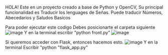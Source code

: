 HOLA!
Este en un proyecto creado a base de Python y OpenCV, Su principal funcionalidad es Traducir los lenguages de Señas.
Puede traducir Números, Abecedarios y Saludos Basicos

Para poder ejecutar este codigo Debes posicionarte el carpeta siguiente
![image](https://github.com/jesusnm02/TranslateLenguage/assets/121323300/d12bf493-3de1-4d91-9dbe-c57c02441892)
Y en la terminal escribir "python front.py"
![image](https://github.com/jesusnm02/TranslateLenguage/assets/121323300/eb2a806d-2a29-4042-809a-54fdd0644ec1)


Si queremos acceder con Flask, entonces hacemos esto.
![image](https://github.com/jesusnm02/TranslateLenguage/assets/121323300/29dde82a-b6f5-462d-b839-715fcf3fe585)
Y en la terminal Escribir "python "flask_app.py"
